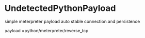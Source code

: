 # UndetectedPythonPayload
simple meterpreter payload auto stable connection and persistence


payload =python/meterpreter/reverse_tcp 
